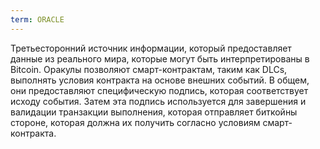 ```yaml
---
term: ORACLE
---
```


Третьесторонний источник информации, который предоставляет данные из реального мира, которые могут быть интерпретированы в Bitcoin. Оракулы позволяют смарт-контрактам, таким как DLCs, выполнять условия контракта на основе внешних событий. В общем, они предоставляют специфическую подпись, которая соответствует исходу события. Затем эта подпись используется для завершения и валидации транзакции выполнения, которая отправляет биткойны стороне, которая должна их получить согласно условиям смарт-контракта.